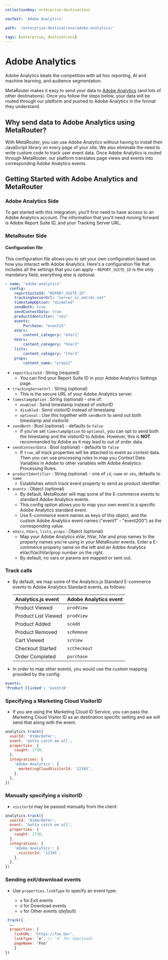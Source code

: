 ```yaml
---
collectionKey: enterprise-destinations

navText: 'Adobe Analytics'

path: '/enterprise-destinations/adobe-analytics/'

tags: [enterprise, destinations]
---
```


# Adobe Analytics

Adobe Analytics beats the competition with ad hoc reporting, AI and machine learning, and audience segmentation.

MetaRouter makes it easy to send your data to [Adobe Analytics](https://www.adobe.com/analytics/adobe-analytics.html) (and lots of other destinations). Once you follow the steps below, your data will be routed through our platform and pushed to Adobe Analytics in the format they understand.

## Why send data to Adobe Analytics using MetaRouter?

With MetaRouter, you can use Adobe Analytics without having to install their JavaScript library on every page of your site. We also eliminate the need to write custom code to track user event data. Once Adobe Analytics is routed through MetaRouter, our platform translates page views and events into corresponding Adobe Analytics events.

## Getting Started with Adobe Analytics and MetaRouter

### Adobe Analytics Side

To get started with this integration, you’ll first need to have access to an Adobe Analytics account. The information that you'll need moving forward is Adobe Report Suite ID, and your Tracking Server URL.

### MetaRouter Side

#### Configuration file

This configuration file allows you to set your own configuration based on how you interact with Adobe Analytics. Here's a configuration file that includes all the settings that you can apply - `REPORT_SUITE_ID` is the only mandatory field, everything else is optional.

```yaml
- name: "adobe-analytics"
  config:
    reportSuiteId: "REPORT_SUITE_ID"
    trackingServerUrl: "server.sc.omtrdc.net"
    timestampOption: "disabled"
    sendBoth: true
    sendContextData: true
    productIdentifier: "sku"
    events:
    	Purchase: "event15"
    eVars:
    	content_category: "eVar1"
    hVars:
    	content_category: "hVar2"
    lists:
    	content_category: "lVar3"
    props:
    	content_name: "prop12"

```

- `reportSuiteId` : String (required)
  - You can find your Report Suite ID in your Adobe Analytics Settings page.
- `trackingServerUrl` : String (optional)
  - This is the secure URL of your Adobe Analytics server.
- `timestampOption` : String (optional) - one of:
  - `enabled` : Send timestamp instead of visitorID
  - `disabled` : Send visitorID instead of timestamp
  - `optional` : Use this together with `sendBoth` to send out both timestamp and visitorId
- `sendBoth` : Bool (optional) - defaults to `false`
  - If you've set `timestampOption` to `optional`, you can opt to send both the timestamp and the visitorID to Adobe. However, this is **NOT** recommended by Adobe as it may lead to out of order data.
- `sendContextData` : Bool (optional) - defaults to `false`
  - If `true`, all track properties will be attached to event as context data. Then you can use processing rules to map you Context Data Variables in Adobe to other variables with Adobe Analytics Processing Rules.
- `productIdentifier` : String (optional) - one of `id`, `name` or `sku`, defaults to `name`
  - Establishes which track event property to send as product identifier.
- `events` : Object (optional)
  - By default, MetaRouter will map some of the E-commerce events to standard Adobe Analytics events.
  - This config option allows you to map your own event to a specific Adobe Analytics standard event.
  - Use E-commerce event names as keys of this object, and the custom Adobe Analytics event names ("event1" - "event200") as the corresponding value.
- `eVars`, `hVars`, `lists`, `props` : Object (optional)
  - Map your Adobe Analytics eVar, hVar, lVar and prop names to the property names you’re using in your MetaRouter events. Enter a E-commerce property name on the left and an Adobe Analytics eVar/lVar/hVar/prop number on the right.
  - By default, no vars or params are mapped or sent out.

### Track calls

- By default, we map some of the Analytics.js Standard E-commerce events to Adobe Analytics Standard events, as follows:

  | Analytics.js event  | Adobe Analytics event |
  | :------------------ | :-------------------- |
  | Product Viewed      | `prodView`            |
  | Product List Viewed | `prodView`            |
  | Product Added       | `scAdd`               |
  | Product Removed     | `scRemove`            |
  | Cart Viewed         | `scView`              |
  | Checkout Started    | `scCheckout`          |
  | Order Completed     | `purchase`            |

- In order to map other events, you would use the custom mapping provided by the config:

```yaml
events:
'Product Clicked': 'event10'
```

### Specifying a Marketing Cloud VisitorID

- If you are using the Marketing Cloud ID Service, you can pass the Marketing Cloud Visitor ID as an destination specific setting and we will send that along with the event.

```javascript
analytics.track({
  userId: '019mr8mf4r',
  event: 'Gotta catch em all',
  properties: {
    caught: 1738,
  },
  integrations: {
    'Adobe Analytics': {
      marketingCloudVisitorId: '12345',
    },
  },
})
```

### Manually specifying a visitorID

- `visitorId` may be passed manually from the client:

```javascript
analytics.track({
  userId: '019mr8mf4r',
  event: 'Gotta catch em all',
  properties: {
    caught: 1738,
  },
  integrations: {
    'Adobe Analytics': {
      visitorId: '12345',
    },
  },
})
```

### Sending exit/download events

- Use `properties.linkType` to specify an event type:

  - `e` for Exit events
  - `d` for Download events
  - `o` for Other events (_default_)

```javascript
.track({
  …,
  properties: {
    linkURL: 'https://foo.bar',
    linkType: ‘e’, // ‘d’ for downloads
    pageName: ‘Foo’
    }
})
```
